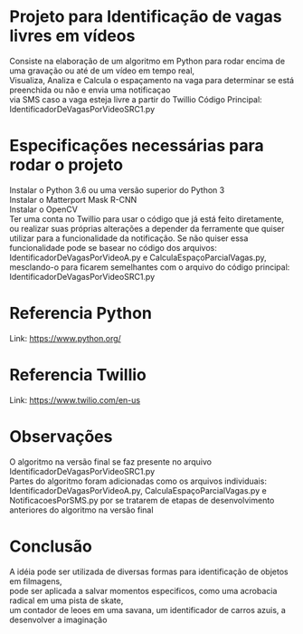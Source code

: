 # Projeto para Identificação de vagas livres em vídeos
Consiste na elaboração de um algoritmo em Python para rodar encima de uma gravação ou até de um vídeo em tempo real,</br>
Visualiza, Analiza e Calcula o espaçamento na vaga para determinar se está preenchida ou não e envia uma notificaçao</br>
via SMS caso a vaga esteja livre a partir do Twillio
Código Principal: IdentificadorDeVagasPorVideoSRC1.py
# Especificações necessárias para rodar o projeto
Instalar o Python 3.6 ou uma versão superior do Python 3</br> 
Instalar o Matterport Mask R-CNN</br>
Instalar o OpenCV</br>
Ter uma conta no Twillio para usar o código que já está feito diretamente, ou realizar suas próprias alterações a depender da ferramente que quiser utilizar para a funcionalidade da notificação. Se não quiser essa funcionalidade pode se basear no código dos arquivos: IdentificadorDeVagasPorVideoA.py e CalculaEspaçoParcialVagas.py, mesclando-o para ficarem semelhantes com o arquivo do código principal: IdentificadorDeVagasPorVideoSRC1.py
# Referencia Python
Link: https://www.python.org/
# Referencia Twillio
Link: https://www.twilio.com/en-us
# Observações
O algoritmo na versão final se faz presente no arquivo IdentificadorDeVagasPorVideoSRC1.py</br>
Partes do algoritmo foram adicionadas como os arquivos individuais: IdentificadorDeVagasPorVideoA.py, CalculaEspaçoParcialVagas.py e NotificacoesPorSMS.py por se tratarem de etapas de desenvolvimento anteriores do algoritmo na versão final
# Conclusão
A idéia pode ser utilizada de diversas formas para identificação de objetos em filmagens,</br>
pode ser aplicada a salvar momentos especificos, como uma acrobacia radical em uma pista de skate,</br>
um contador de leoes em uma savana, um identificador de carros azuis, a desenvolver a imaginação
